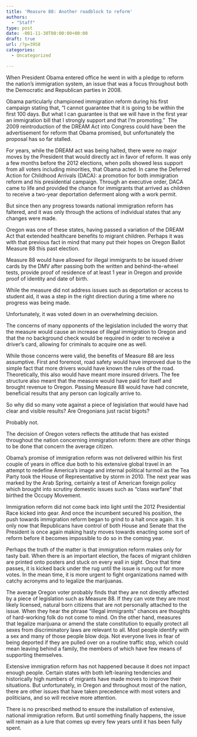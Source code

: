 ```yaml
---
title: 'Measure 88: Another roadblock to reform'
authors: 
  - "Staff"
type: post
date: -001-11-30T00:00:00+00:00
draft: true
url: /?p=3958
categories:
  - Uncategorized

---
```

When President Obama entered office he went in with a pledge to reform the nation’s immigration system, an issue that was a focus throughout both the Democratic and Republican parties in 2008.

Obama particularly championed immigration reform during his first campaign stating that, “I cannot guarantee that it is going to be within the first 100 days. But what I can guarantee is that we will have in the first year an immigration bill that I strongly support and that I’m promoting.”  The 2009 reintroduction of the DREAM Act into Congress could have been the advertisement for reform that Obama promised, but unfortunately the proposal has so far stalled.

For years, while the DREAM act was being halted, there were no major moves by the President that would directly act in favor of reform. It was only a few months before the 2012 elections, when polls showed less support from all voters including minorities, that Obama acted. In came the Deferred Action for Childhood Arrivals (DACA): a promotion for both immigration reform and his presidential campaign. Through an executive order, DACA came to life and provided the chance for immigrants that arrived as children to receive a two-year deportation deferment along with a work permit.

But since then any progress towards national immigration reform has faltered, and it was only through the actions of individual states that any changes were made.

Oregon was one of these states, having passed a variation of the DREAM Act that extended healthcare benefits to migrant children. Perhaps it was with that previous fact in mind that many put their hopes on Oregon Ballot Measure 88 this past election.

Measure 88 would have allowed for illegal immigrants to be issued driver cards by the DMV after passing both the written and behind-the-wheel tests, provide proof of residence of at least 1 year in Oregon and provide proof of identity and date of birth.

While the measure did not address issues such as deportation or access to student aid, it was a step in the right direction during a time where no progress was being made.

Unfortunately, it was voted down in an overwhelming decision.

The concerns of many opponents of the legislation included the worry that the measure would cause an increase of illegal immigration to Oregon and that the no background check would be required in order to receive a driver’s card, allowing for criminals to acquire one as well.

While those concerns were valid, the benefits of Measure 88 are less assumptive. First and foremost, road safety would have improved due to the simple fact that more drivers would have known the rules of the road. Theoretically, this also would have meant more insured drivers. The fee structure also meant that the measure would have paid for itself and brought revenue to Oregon. Passing Measure 88 would have had concrete, beneficial results that any person can logically arrive to.

So why did so many vote against a piece of legislation that would have had clear and visible results? Are Oregonians just racist bigots?

Probably not.

The decision of Oregon voters reflects the attitude that has existed throughout the nation concerning immigration reform: there are other things to be done that concern the average citizen.

Obama’s promise of immigration reform was not delivered within his first couple of years in office due both to his extensive global travel in an attempt to redefine America’s image and internal political turmoil as the Tea Party took the House of Representative by storm in 2010. The next year was marked by the Arab Spring, certainly a test of American foreign policy which brought into scrutiny domestic issues such as “class warfare” that birthed the Occupy Movement.

Immigration reform did not come back into light until the 2012 Presidential Race kicked into gear. And once the incumbent secured his position, the push towards immigration reform began to grind to a halt once again. It is only now that Republicans have control of both House and Senate that the President is once again making hasty moves towards enacting some sort of reform before it becomes impossible to do so in the coming year.

Perhaps the truth of the matter is that immigration reform makes only for tasty bait. When there is an important election, the faces of migrant children are printed onto posters and stuck on every wall in sight. Once that time passes, it is kicked back under the rug until the issue is rung out for more votes. In the mean time, it is more urgent to fight organizations named with catchy acronyms and to legalize the marijuanas.

The average Oregon voter probably finds that they are not directly affected by a piece of legislation such as Measure 88. If they can vote they are most likely licensed, natural born citizens that are not personally attached to the issue. When they hear the phrase “illegal immigrants” chances are thoughts of hard-working folk do not come to mind. On the other hand, measures that legalize marijuana or amend the state constitution to equally protect all sexes from discriminatory laws are relevant to all. Most people identify with a sex and many of those people blow doja. Not everyone lives in fear of being deported if they are pulled over on a routine traffic stop, which could mean leaving behind a family, the members of which have few means of supporting themselves.

Extensive immigration reform has not happened because it does not impact enough people. Certain states with both left-leaning tendencies and historically high numbers of migrants have made moves to improve their situations. But unfortunately, in Oregon and throughout most of the nation, there are other issues that have taken precedence with most voters and politicians, and so will receive more attention.

There is no prescribed method to ensure the installation of extensive, national immigration reform. But until something finally happens, the issue will remain as a lure that comes up every few years until it has been fully spent.